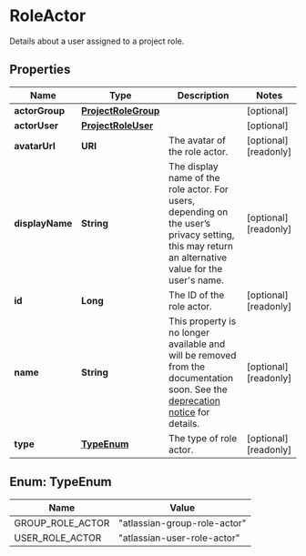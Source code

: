 

# RoleActor

Details about a user assigned to a project role.

## Properties

| Name | Type | Description | Notes |
|------------ | ------------- | ------------- | -------------|
|**actorGroup** | [**ProjectRoleGroup**](ProjectRoleGroup.md) |  |  [optional] |
|**actorUser** | [**ProjectRoleUser**](ProjectRoleUser.md) |  |  [optional] |
|**avatarUrl** | **URI** | The avatar of the role actor. |  [optional] [readonly] |
|**displayName** | **String** | The display name of the role actor. For users, depending on the user’s privacy setting, this may return an alternative value for the user&#39;s name. |  [optional] [readonly] |
|**id** | **Long** | The ID of the role actor. |  [optional] [readonly] |
|**name** | **String** | This property is no longer available and will be removed from the documentation soon. See the [deprecation notice](https://developer.atlassian.com/cloud/jira/platform/deprecation-notice-user-privacy-api-migration-guide/) for details. |  [optional] [readonly] |
|**type** | [**TypeEnum**](#TypeEnum) | The type of role actor. |  [optional] [readonly] |



## Enum: TypeEnum

| Name | Value |
|---- | -----|
| GROUP_ROLE_ACTOR | &quot;atlassian-group-role-actor&quot; |
| USER_ROLE_ACTOR | &quot;atlassian-user-role-actor&quot; |




